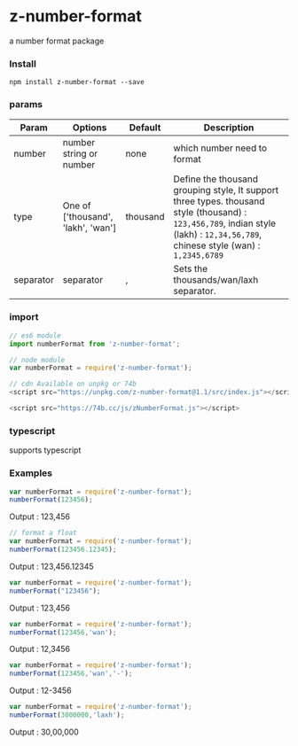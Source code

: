 # z-number-format

a number format package

### Install
`npm install z-number-format --save`


### params
| Param        | Options           | Default  | Description |
| ------------- |-------------| -----| -------- |
| number | number string or number |none| which number need to format  |
| type | One of ['thousand', 'lakh', 'wan'] |thousand| Define the thousand grouping style, It support three types. thousand style (thousand) : `123,456,789`, indian style (lakh) : `12,34,56,789`, chinese style (wan) : `1,2345,6789`|
| separator | separator | , | Sets the thousands/wan/laxh separator. |

### import

```js
// es6 module
import numberFormat from 'z-number-format';

// node module
var numberFormat = require('z-number-format');

// cdn Available on unpkg or 74b
<script src="https://unpkg.com/z-number-format@1.1/src/index.js"></script> 

<script src="https://74b.cc/js/zNumberFormat.js"></script> 
```

### typescript
supports typescript


### Examples
```js
var numberFormat = require('z-number-format');
numberFormat(123456);
```
Output : 123,456

```js
// format a float
var numberFormat = require('z-number-format');
numberFormat(123456.12345);
```
Output : 123,456.12345

```js
var numberFormat = require('z-number-format');
numberFormat("123456");
```
Output : 123,456


```js
var numberFormat = require('z-number-format');
numberFormat(123456,'wan');
```
Output : 12,3456

```js
var numberFormat = require('z-number-format');
numberFormat(123456,'wan','-');
```
Output : 12-3456

```js
var numberFormat = require('z-number-format');
numberFormat(3000000,'laxh');
```
Output : 30,00,000